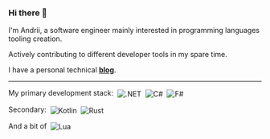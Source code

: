 ### Hi there 👋

I'm Andrii, a software engineer mainly interested in programming languages tooling creation.

Actively contributing to different developer tools in my spare time.

I have a personal technical [**blog**](https://blog.seclerp.me).

---

My primary development stack:
&nbsp;<img alt=".NET" valign="middle" src="https://img.shields.io/badge/.NET-5C2D91?style=for-the-badge&logo=.net&logoColor=white">
&nbsp;<img alt="C#" valign="middle" src="https://img.shields.io/badge/c%23-%23239120?style=for-the-badge&logoColor=white">
&nbsp;<img alt="F#" valign="middle" src="https://img.shields.io/badge/f%23-5c2d91?style=for-the-badge&logoColor=white">

Secondary:
&nbsp;<img alt="Kotlin" valign="middle" src="https://img.shields.io/badge/kotlin-%230095D5.svg?style=for-the-badge&logo=kotlin&logoColor=white">
&nbsp;<img alt="Rust" valign="middle" src="https://img.shields.io/badge/rust-%23ff9000.svg?style=for-the-badge&logo=rust&logoColor=white">

And a bit of &nbsp;<img alt="Lua" valign="middle" src="https://img.shields.io/badge/lua-%232C2D72.svg?style=for-the-badge&logo=lua&logoColor=white">
